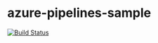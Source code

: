 # azure-pipelines-sample  

[![Build Status](https://dev.azure.com/hristijan-tests/Semos/_apis/build/status/Shurbeski.azure-pipelines-sample?branchName=main)](https://dev.azure.com/hristijan-tests/Semos/_build/latest?definitionId=1&branchName=main)
